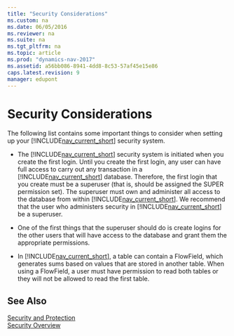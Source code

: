 ```yaml
---
title: "Security Considerations"
ms.custom: na
ms.date: 06/05/2016
ms.reviewer: na
ms.suite: na
ms.tgt_pltfrm: na
ms.topic: article
ms.prod: "dynamics-nav-2017"
ms.assetid: a56bb086-8941-4dd8-8c53-57af45e15e86
caps.latest.revision: 9
manager: edupont
---
```

# Security Considerations
The following list contains some important things to consider when setting up your [!INCLUDE[nav_current_short](includes/nav_current_short_md.md)] security system.  
  
-   The [!INCLUDE[nav_current_short](includes/nav_current_short_md.md)] security system is initiated when you create the first login. Until you create the first login, any user can have full access to carry out any transaction in a [!INCLUDE[nav_current_short](includes/nav_current_short_md.md)] database. Therefore, the first login that you create must be a superuser \(that is, should be assigned the SUPER permission set\). The superuser must own and administer all access to the database from within [!INCLUDE[nav_current_short](includes/nav_current_short_md.md)]. We recommend that the user who administers security in [!INCLUDE[nav_current_short](includes/nav_current_short_md.md)] be a superuser.  
  
-   One of the first things that the superuser should do is create logins for the other users that will have access to the database and grant them the appropriate permissions.  
  
-   In [!INCLUDE[nav_current_short](includes/nav_current_short_md.md)], a table can contain a FlowField, which generates sums based on values that are stored in another table. When using a FlowField, a user must have permission to read both tables or they will not be allowed to read the first table.  
  
## See Also  
 [Security and Protection](Security-and-Protection.md)   
 [Security Overview](Security-Overview.md)